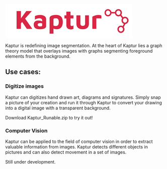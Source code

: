 ![Alt text](logo2.png?raw=true "Kaptur_Logo")

Kaptur is redefining image segmentation. At the heart of Kaptur lies a graph theory model that overlays images with graphs segmenting foreground elements from the background.

## Use cases:

### Digitize images
Kaptur can digitizes hand drawn art, diagrams and signatures. Simply snap a picture of your creation and run it through Kaptur to convert your drawing into a digital image with a transparent background.

Download Kaptur_Runable.zip to try it out!

### Computer Vision

Kaptur can be applied to the field of computer vision in order to extract valuable information from images. Kaptur detects different objects in pictures and can also detect movement in a set of images. 

Still under development. 
